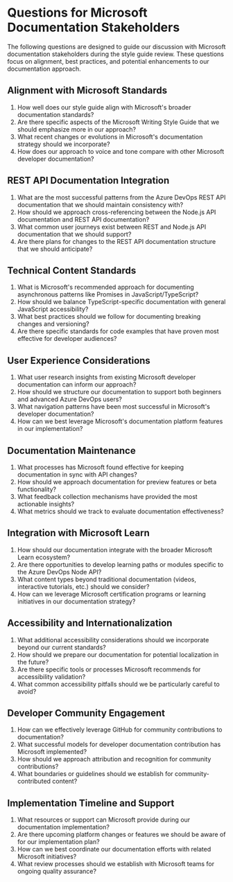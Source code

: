 # Questions for Microsoft Documentation Stakeholders

The following questions are designed to guide our discussion with Microsoft documentation stakeholders during the style guide review. These questions focus on alignment, best practices, and potential enhancements to our documentation approach.

## Alignment with Microsoft Standards

1. How well does our style guide align with Microsoft's broader documentation standards?
2. Are there specific aspects of the Microsoft Writing Style Guide that we should emphasize more in our approach?
3. What recent changes or evolutions in Microsoft's documentation strategy should we incorporate?
4. How does our approach to voice and tone compare with other Microsoft developer documentation?

## REST API Documentation Integration

1. What are the most successful patterns from the Azure DevOps REST API documentation that we should maintain consistency with?
2. How should we approach cross-referencing between the Node.js API documentation and REST API documentation?
3. What common user journeys exist between REST and Node.js API documentation that we should support?
4. Are there plans for changes to the REST API documentation structure that we should anticipate?

## Technical Content Standards

1. What is Microsoft's recommended approach for documenting asynchronous patterns like Promises in JavaScript/TypeScript?
2. How should we balance TypeScript-specific documentation with general JavaScript accessibility?
3. What best practices should we follow for documenting breaking changes and versioning?
4. Are there specific standards for code examples that have proven most effective for developer audiences?

## User Experience Considerations

1. What user research insights from existing Microsoft developer documentation can inform our approach?
2. How should we structure our documentation to support both beginners and advanced Azure DevOps users?
3. What navigation patterns have been most successful in Microsoft's developer documentation?
4. How can we best leverage Microsoft's documentation platform features in our implementation?

## Documentation Maintenance

1. What processes has Microsoft found effective for keeping documentation in sync with API changes?
2. How should we approach documentation for preview features or beta functionality?
3. What feedback collection mechanisms have provided the most actionable insights?
4. What metrics should we track to evaluate documentation effectiveness?

## Integration with Microsoft Learn

1. How should our documentation integrate with the broader Microsoft Learn ecosystem?
2. Are there opportunities to develop learning paths or modules specific to the Azure DevOps Node API?
3. What content types beyond traditional documentation (videos, interactive tutorials, etc.) should we consider?
4. How can we leverage Microsoft certification programs or learning initiatives in our documentation strategy?

## Accessibility and Internationalization

1. What additional accessibility considerations should we incorporate beyond our current standards?
2. How should we prepare our documentation for potential localization in the future?
3. Are there specific tools or processes Microsoft recommends for accessibility validation?
4. What common accessibility pitfalls should we be particularly careful to avoid?

## Developer Community Engagement

1. How can we effectively leverage GitHub for community contributions to documentation?
2. What successful models for developer documentation contribution has Microsoft implemented?
3. How should we approach attribution and recognition for community contributions?
4. What boundaries or guidelines should we establish for community-contributed content?

## Implementation Timeline and Support

1. What resources or support can Microsoft provide during our documentation implementation?
2. Are there upcoming platform changes or features we should be aware of for our implementation plan?
3. How can we best coordinate our documentation efforts with related Microsoft initiatives?
4. What review processes should we establish with Microsoft teams for ongoing quality assurance? 
